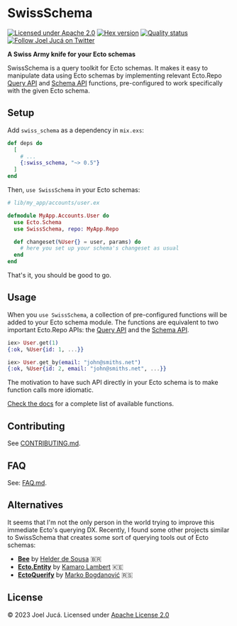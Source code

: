 # SwissSchema

[![Licensed under Apache 2.0](https://img.shields.io/hexpm/l/swiss_schema)](LICENSE)
[![Hex version](https://img.shields.io/hexpm/v/swiss_schema)](https://hex.pm/packages/swiss_schema)
[![Quality status](https://github.com/joeljuca/swiss_schema/actions/workflows/quality.yml/badge.svg)](https://github.com/joeljuca/swiss_schema/actions/workflows/quality.yml)
[![Follow Joel Jucá on Twitter](https://img.shields.io/twitter/follow/holyshtjoe "Follow Joel Jucá on Twitter")](https://twitter.com/holyshtjoe "Follow Joel Jucá on Twitter")

**A Swiss Army knife for your Ecto schemas**

SwissSchema is a query toolkit for Ecto schemas. It makes it easy to manipulate data using Ecto schemas by implementing relevant Ecto.Repo [Query API](https://hexdocs.pm/ecto/Ecto.Repo.html#query-api) and [Schema API](https://hexdocs.pm/ecto/Ecto.Repo.html#schema-api) functions, pre-configured to work specifically with the given Ecto schema.

## Setup

Add `swiss_schema` as a dependency in `mix.exs`:

```elixir
def deps do
  [
    # ...
    {:swiss_schema, "~> 0.5"}
  ]
end
```

Then, `use SwissSchema` in your Ecto schemas:

```elixir
# lib/my_app/accounts/user.ex

defmodule MyApp.Accounts.User do
  use Ecto.Schema
  use SwissSchema, repo: MyApp.Repo

  def changeset(%User{} = user, params) do
    # here you set up your schema's changeset as usual
  end
end
```

That's it, you should be good to go.

## Usage

When you `use SwissSchema`, a collection of pre-configured functions will be added to your Ecto schema module. The functions are equivalent to two important Ecto.Repo APIs: the [Query API](https://hexdocs.pm/ecto/Ecto.Repo.html#query-api) and the [Schema API](https://hexdocs.pm/ecto/Ecto.Repo.html#schema-api).

```elixir
iex> User.get(1)
{:ok, %User{id: 1, ...}}

iex> User.get_by(email: "john@smiths.net")
{:ok, %User{id: 2, email: "john@smiths.net", ...}}
```

The motivation to have such API directly in your Ecto schema is to make function calls more idiomatic.

[Check the docs](https://hexdocs.pm/swiss_schema) for a complete list of available functions.

## Contributing

See [CONTRIBUTING.md](CONTRIBUTING.md).

## FAQ

See: [FAQ.md](FAQ.md).

## Alternatives

It seems that I'm not the only person in the world trying to improve this immediate Ecto's querying DX. Recently, I found some other projects similar to SwissSchema that creates some sort of querying tools out of Ecto schemas:

- **[Bee](https://hex.pm/packages/bee)** by [Helder de Sousa](https://github.com/andridus) 🇧🇷
- **[Ecto.Entity](https://hex.pm/packages/ecto_entity)** by [Kamaro Lambert](https://github.com/kamaroly) 🇰🇪
- **[EctoQuerify](https://hex.pm/packages/ecto_querify)** by [Marko Bogdanović](https://github.com/bmarkons) 🇷🇸

## License

&copy; 2023 Joel Jucá. Licensed under [Apache License 2.0](LICENSE)
